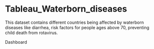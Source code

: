 # Tableau_Waterborn_diseases
This dataset contains different countries being affected by waterborn diseases like diarrhea, risk factors for people ages above 70, preventing child death from rotavirus. 

Dashboard

